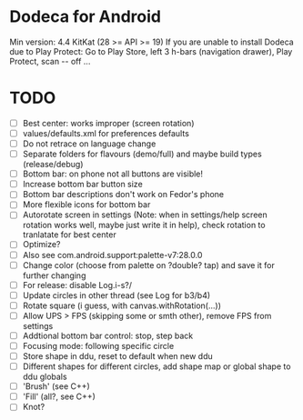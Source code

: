 # Dodeca for Android
Min version: 4.4 KitKat (28 >= API >= 19)
If you are unable to install Dodeca due to Play Protect:
Go to Play Store, left 3 h-bars (navigation drawer), Play Protect, scan -- off
...
# TODO
- [ ] Best center: works improper (screen rotation)
- [ ] values/defaults.xml for preferences defaults
- [ ] Do not retrace on language change
- [ ] Separate folders for flavours (demo/full) and maybe build types (release/debug)
- [ ] Bottom bar: on phone not all buttons are visible!
- [ ] Increase bottom bar button size
- [ ] Bottom bar descriptions don't work on Fedor's phone
- [ ] More flexible icons for bottom bar
- [ ] Autorotate screen in settings (Note: when in settings/help screen rotation works well, maybe just write it in help), check rotation to tranlatate for best center
- [ ] Optimize?
- [ ] Also see com.android.support:palette-v7:28.0.0
- [ ] Change color (choose from palette on ?double? tap) and save it for further changing
- [ ] For release: disable Log.i-s?/
- [ ] Update circles in other thread (see Log for b3/b4)
- [ ] Rotate square (i guess, with canvas.withRotation(...))
- [ ] Allow UPS > FPS (skipping some or smth other), remove FPS from settings
- [ ] Addtional bottom bar control: stop, step back
- [ ] Focusing mode: following specific circle
- [ ] Store shape in ddu, reset to default when new ddu
- [ ] Different shapes for different circles, add shape map or global shape to ddu globals
- [ ] 'Brush' (see C++)
- [ ] 'Fill' (all?, see C++)
- [ ] Knot?
